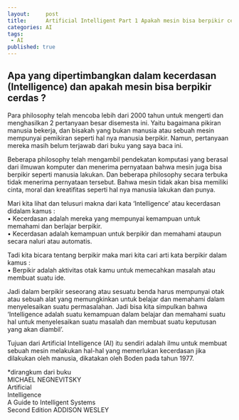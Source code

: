 ```yaml
---
layout:     post
title:      Artificial Intelligent Part 1 Apakah mesin bisa berpikir cerdas ?
categories: AI
tags:
 - AI
published: true
---
```

## Apa yang dipertimbangkan dalam kecerdasan (Intelligence) dan apakah mesin bisa berpikir cerdas ?

Para philosophy telah mencoba lebih dari 2000 tahun untuk mengerti dan menghasilkan 2 pertanyaan besar disemesta ini. Yaitu bagaimana pikiran manusia bekerja, dan bisakah yang bukan manusia atau sebuah mesin mempunyai pemikiran seperti hal nya manusia berpikir. Namun, pertanyaan mereka masih belum terjawab dari buku yang saya baca ini. 

Beberapa philosophy telah mengambil pendekatan komputasi yang berasal dari ilmuwan komputer dan menerima pernyataan bahwa mesin juga bisa berpikir seperti manusia lakukan. Dan beberapa philosophy secara terbuka tidak menerima pernyataan tersebut. Bahwa mesin tidak  akan bisa memiliki cinta, moral dan kreatifitas seperti hal nya manusia lakukan dan punya. 

Mari kita lihat dan telusuri makna dari kata ‘Intelligence’ atau kecerdasan didalam kamus :  
    • Kecerdasan adalah mereka yang mempunyai kemampuan untuk memahami dan berlajar berpikir.  
    • Kecerdasan adalah kemampuan untuk berpikir dan memahami ataupun secara naluri atau automatis.
      
Tadi kita bicara tentang berpikir maka mari kita cari arti kata berpikir dalam kamus :  
    • Berpikir adalah aktivitas otak kamu untuk memecahkan masalah atau membuat suatu ide.
      
Jadi dalam berpikir seseorang atau sesuatu benda harus mempunyai otak atau sebuah alat yang memungkinkan untuk belajar dan memahami dalam menyelesaikan suatu permasalahan. Jadi bisa kita simpulkan bahwa ‘Intelligence adalah suatu kemampuan dalam belajar dan memahami suatu hal untuk menyelesaikan suatu masalah dan membuat suatu keputusan yang akan diambil’.
	
Tujuan dari Artificial Intelligence (AI) itu sendiri adalah ilmu untuk membuat sebuah mesin melakukan hal-hal yang memerlukan kecerdasan jika dilakukan oleh manusia, dikatakan oleh Boden pada tahun 1977.
    
*dirangkum dari buku  
MICHAEL NEGNEVITSKY  
Artificial  
Intelligence  
A Guide to Intelligent Systems  
Second Edition ADDISON WESLEY
